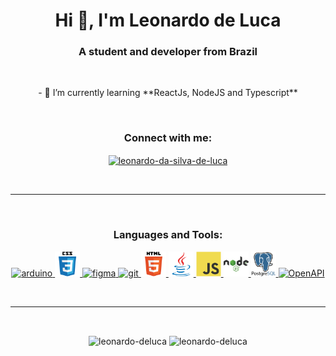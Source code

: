 <h1 align="center">Hi 👋, I'm Leonardo de Luca</h1>
<h3 align="center">A student and developer from Brazil</h3>

<br>
<p align = 'center'>
- 🌱 I’m currently learning **ReactJs, NodeJS and Typescript**
</p>
<br>

<h3 align="center">Connect with me:</h3>
<p align="center">
<a href="https://linkedin.com/in/leonardo-da-silva-de-luca" target="blank"><img align="center" src="https://raw.githubusercontent.com/rahuldkjain/github-profile-readme-generator/master/src/images/icons/Social/linked-in-alt.svg" alt="leonardo-da-silva-de-luca" height="30" width="40" /></a>
</p>

<br>
<hr />
<br>

<h3 align="center">Languages and Tools:</h3>
<p align="center"> <a href="https://www.arduino.cc/" target="_blank" rel="noreferrer"> <img src="https://www.cdnlogo.com/logos/a/22/arduino.svg" alt="arduino" width="40" height="40"/> </a> <a href="https://www.w3schools.com/css/" target="_blank" rel="noreferrer"> <img src="https://raw.githubusercontent.com/devicons/devicon/master/icons/css3/css3-original-wordmark.svg" alt="css3" width="40" height="40"/> </a> <a href="https://www.figma.com/" target="_blank" rel="noreferrer"> <img src="https://www.vectorlogo.zone/logos/figma/figma-icon.svg" alt="figma" width="40" height="40"/> </a> <a href="https://git-scm.com/" target="_blank" rel="noreferrer"> <img src="https://www.vectorlogo.zone/logos/git-scm/git-scm-icon.svg" alt="git" width="40" height="40"/> </a> <a href="https://www.w3.org/html/" target="_blank" rel="noreferrer"> <img src="https://raw.githubusercontent.com/devicons/devicon/master/icons/html5/html5-original-wordmark.svg" alt="html5" width="40" height="40"/> </a> <a href="https://www.java.com" target="_blank" rel="noreferrer"> <img src="https://raw.githubusercontent.com/devicons/devicon/master/icons/java/java-original.svg" alt="java" width="40" height="40"/> </a> <a href="https://developer.mozilla.org/en-US/docs/Web/JavaScript" target="_blank" rel="noreferrer"> <img src="https://raw.githubusercontent.com/devicons/devicon/master/icons/javascript/javascript-original.svg" alt="javascript" width="40" height="40"/> </a> <a href="https://nodejs.org" target="_blank" rel="noreferrer"> <img src="https://raw.githubusercontent.com/devicons/devicon/master/icons/nodejs/nodejs-original-wordmark.svg" alt="nodejs" width="40" height="40"/> </a> <a href="https://www.postgresql.org" target="_blank" rel="noreferrer"> <img src="https://raw.githubusercontent.com/devicons/devicon/master/icons/postgresql/postgresql-original-wordmark.svg" alt="postgresql" width="40" height="40"/> </a> <a href="https://www.openapis.org/" target="_blank" rel="noreferrer"> <img src="https://www.vectorlogo.zone/logos/openapis/openapis-icon.svg" alt="OpenAPI" width="40" height="40"/> </a></p>
<br>
<hr />

<br>
<p align="center"><img align="center" src="https://github-readme-stats.vercel.app/api/top-langs?username=leonardo-deluca&show_icons=true&theme=synthwave&locale=en&layout=compact" alt="leonardo-deluca" /> <img align="center" src="https://github-readme-stats.vercel.app/api?username=leonardo-deluca&show_icons=true&theme=synthwave&locale=en" alt="leonardo-deluca" /></p>
